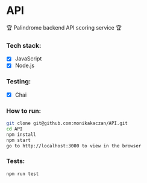 # API

🏆 Palindrome backend API scoring service 🏆

### Tech stack: 
- [x] JavaScript
- [x] Node.js

### Testing: 
- [x] Chai

### How to run: 

```bash
git clone git@github.com:monikakaczan/API.git
cd API
npm install
npm start
go to http://localhost:3000 to view in the browser
```

### Tests:  

```bash
npm run test
```
